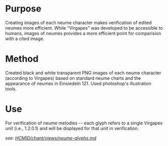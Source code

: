 # Purpose

Creating images of each neume character makes verification of edited neumes more efficient.  While "Virgapes" was developed to be accessible to humans, images of neumes provides a more efficient point for comparision with a cited image.

# Method

Created black and white transparent PNG images of each neume character (according to Virgapes) based on standard neume charts and the appearance of neumes in Einsiedeln 121.  Used photoshop's illustration tools.

# Use

For verification of neume melodies -- each glyph refers to a single Virgapes unit (i.e., 1.2.0.1) and will be displayed for that unit in verification.

_see: [HCMID/chant/views/neume-glyphs.md](https://github.com/HCMID/chant/blob/master/views/neume-glyphs.md)_
